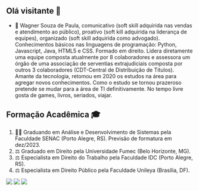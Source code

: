 ## Olá visitante 🖖

- 🔭 Wagner Souza de Paula, comunicativo (soft skill adquirida nas vendas e atendimento ao público), proativo (soft kill adquirida na liderança de equipes), organizado (soft skill adquirida como advogado). Conhecimentos básicos nas linguagens de programação: Python, Javascript, Java, HTML5 e CSS.  Formado em direito. Lidera diretamente uma equipe composta atualmente por 8 colaboradores e assessora um órgão de uma associação de serventias extrajudiciais composta por outros 3 colaboradores (CDT-Central de Distribuição de Títulos). Amante da tecnologia, retomou em 2020 os estudos na área para agregar novos conhecimentos. Como o estudo se tornou prazeroso pretende se mudar para a área de TI definitivamente. No tempo livre gosta de games, livros, seriados, viajar.


##

<h2>Formação Acadêmica 🎓</h2>
	<ol>
		<li>👨‍💻 Graduando em Análise e Desenvolvimento de Sistemas pela Faculdade SENAC (Porto Alegre, RS). Previsão de formatura em dez/2023.</li>
		<li>⚖️ Graduado em Direito pela Universidade Fumec (Belo Horizonte, MG).</li>
		<li>⚖️ Especialista em Direito do Trabalho pela Faculdade IDC (Porto Alegre, RS).</li>
		<li>⚖️ Especialista em Direito Público pela Faculdade Unileya (Brasília, DF).</li>
	</ol>
  
<div>
  <a href="https://www.instagram.com/wagnerspaula/" target="_blank"><img src="https://img.shields.io/badge/-Instagram-%23E4405F?style=for-the-badge&logo=instagram&logoColor=white" target="_blank"></a>
  <a href = "mailto:wagnersouzadepaula@gmail.com"><img src="https://img.shields.io/badge/-Gmail-%23333?style=for-the-badge&logo=gmail&logoColor=white" target="_blank"></a>
  <a href="https://www.linkedin.com/in/wagner-s-paula-815b6892" target="_blank"><img src="https://img.shields.io/badge/-LinkedIn-%230077B5?style=for-the-badge&logo=linkedin&logoColor=white" target="_blank"></a> 
  
</div>

